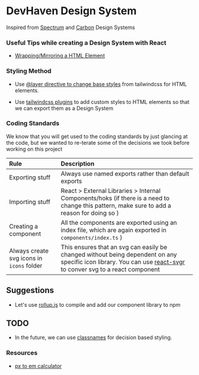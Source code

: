 # DevHaven Design System

Inspired from [Spectrum](https://spectrum.adobe.com/) and [Carbon](https://www.carbondesignsystem.com/) Design Systems

### Useful Tips while creating a Design System with React

- [Wrapping/Mirroring a HTML Element](https://react-typescript-cheatsheet.netlify.app/docs/advanced/patterns_by_usecase#:~:text=Wrapping/Mirroring%20a%20HTML%20Element%23)

### Styling Method

- Use [@layer directive to change base styles](https://v1.tailwindcss.com/docs/adding-base-styles#using-css) from tailwindcss for HTML elements.

- Use [tailwindcss plugins](https://tailwindcss.com/docs/plugins#adding-components) to add custom styles to HTML elements so that we can export them as a Design System

### Coding Standards

We know that you will get used to the coding standards by just glancing at the code, but we wanted to re-terate some of the decisions we took before working on this project

| Rule                                      | Description                                                                                                                                                                                          |
| :---------------------------------------- | :--------------------------------------------------------------------------------------------------------------------------------------------------------------------------------------------------- |
| Exporting stuff                           | Always use named exports rather than default exports                                                                                                                                                 |
| Importing stuff                           | React > External Libraries > Internal Components/hoks (if there is a need to change this pattern, make sure to add a reason for doing so )                                                           |
| Creating a component                      | All the components are exported using an index file, which are again exported in `components/index.ts` )                                                                                             |
| Always create svg icons in `icons` folder | This ensures that an svg can easily be changed without being dependent on any specific icon library. You can use [react-svgr](https://react-svgr.com/playground/) to conver svg to a react component |

## Suggestions

- Let's use [rollup.js](https://dev.to/siddharthvenkatesh/component-library-setup-with-react-typescript-and-rollup-onj) to compile and add our component library to npm

## TODO

- In the future, we can use [classnames](https://www.npmjs.com/package/classnames) for decision based styling.

### Resources

- [px to em calculator](https://nekocalc.com/px-to-em-converter)
